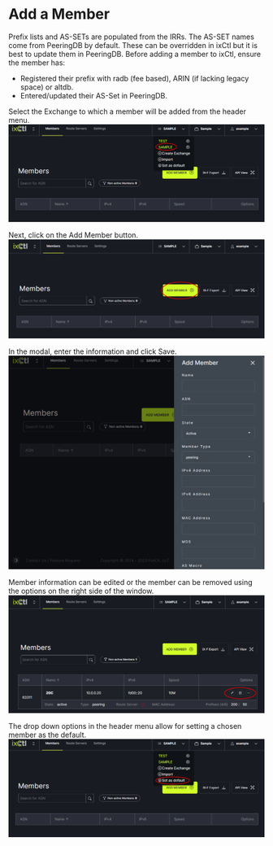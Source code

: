 # Add a Member

Prefix lists and AS-SETs are populated from the IRRs. The AS-SET names come from PeeringDB by default. These can be overridden in ixCtl but it is best to update them in PeeringDB. 
Before adding a member to ixCtl, ensure the member has:

- Registered their prefix with radb (fee based), ARIN (if lacking legacy space) or altdb.
- Entered/updated their AS-Set in PeeringDB.

Select the Exchange to which a member will be added from the header menu.  
   ![](img/addmember.png)
   
Next, click on the Add Member button.
   ![](img/addmembutton.png)

In the modal, enter the information and click Save.
   ![](img/addmemmodal.png)

Member information can be edited or the member can be removed using the options on the right side of the window.
   ![](img/memberedit.png)
   
The drop down options in the header menu allow for setting a chosen member as the default.  
   ![](img/default.png)
